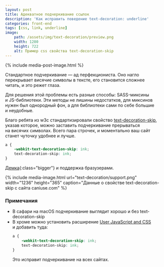 ```yaml
---
layout: post
title: Адекватное подчеркивание ссылок
description: 'Как исправить поведение text-decoration: underline'
categories: front-end
tags: [css, link, underline]
image:
    path: /assets/img/text-decoration/preview.png
    width: 1280
    height: 722
    alt: Пример css свойства text-decoration-skip
---
```


{% include media-post-image.html %}

Стандартное подчеркивание — ад перфекциониста. Оно нагло перекрывает висячие символы в тексте, его становится сложнее читать, и это режет глаза.

Для решения этой проблемы есть разные способы: SASS-миксины и JS-библиотеки. Эти методы не лишины недостатков, для миксинов нужен был однородный фон, а для библиотеки сами по себе большие и неудобные.

Благо ребята из w3с стандартизировали свойство [text-decoration-skip](https://www.w3.org/TR/css-text-decor-3/#text-decoration-skip), указав которое, можно заставить подчеркивание прерываться на висячих символах. Всего пара строчек, и моментально ваш сайт станет чуточку удобнее и лучше.

```css
a {
    -webkit-text-decoration-skip: ink;
    text-decoration-skip: ink;
}
```

[Демка](https://codepen.io/ymatuhin/pen/rwRvQr?editors=1100){:class="bigger"} и поддержка бразузерами.

{% include media-image.html
    url="text-decoration/support.png"
    width="1236"
    height="365"
    caption="Данные о свойстве text-decoration-skip c сайта caniuse.com"
%}

### Примечания

* В сафари на macOS подчеркивание выглядит хорошо и без text-decoration-skip
* В хроме можно установить расширение [User JavaScript and CSS](https://chrome.google.com/webstore/detail/user-javascript-and-css/nbhcbdghjpllgmfilhnhkllmkecfmpld) и добавить туда:
    ```css
    a {
        -webkit-text-decoration-skip: ink;
        text-decoration-skip: ink;
    }
    ```
    Это исправит подчеркивание на всех сайтах.
